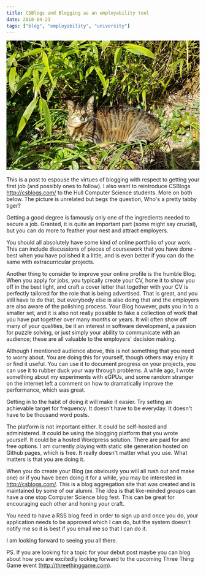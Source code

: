 ```yaml
---
title: CSBlogs and Blogging as an employability tool
date: 2018-04-23
tags: ["blog", "employability", "university"]
---
```

![alt text](/img/post_images/180423_jenny.jpg "Who's a pretty tabby tiger?")

This is a post to espouse the virtues of blogging with respect to getting your first job (and possibly ones to follow). I also want to reintroduce CSBlogs  http://csblogs.com/ to the Hull Computer Science students. More on both below. The picture is unrelated but begs the question, Who's a pretty tabby tiger?

<!--more-->

Getting a good degree is famously only one of the ingredients needed to secure a job. Granted, it is quite an important part (some might say crucial), but you can do more to feather your nest and attract employers.

You should all absolutely have some kind of online portfolio of your work. This can include discussions of pieces of coursework that you have done - best when you have polished it a little, and is even better if you can do the same with extracurricular projects.

Another thing to consider to improve your online profile is the humble Blog. When you apply for jobs, you typically create your CV, hone it to show you off in the best light, and craft a cover letter that together with your CV is perfectly tailored for the role that is being advertised. That is great, and you still have to do that, but everybody else is also doing that and the employers are also aware of the polishing process. Your Blog however, puts you in to a smaller set, and it is also not really possible to fake a collection of work that you have put together over many months or years. It will often show off many of your qualities, be it an interest in software development, a passion for puzzle solving, or just simply your ability to communicate with an audience; these are all valuable to the employers' decision making.

Although I mentioned audience above, this is not something that you need to worry about. You are doing this for yourself, though others may enjoy it or find it useful. You can use it to document progress on your projects, you can use it to rubber duck your way through problems. A while ago, I wrote something about my experiments with eGPUs, and some random stranger on the internet left a comment on how to dramatically improve the performance, which was great.

Getting in to the habit of doing it will make it easier. Try setting an achievable target for frequency. It doesn't have to be everyday. It doesn't have to be thousand word posts.

The platform is not important either. It could be self-hosted and administered. It could be using the blogging platform that you wrote yourself. It could be a hosted Wordpress solution. There are paid for and free options. I am currently playing with static site generation hosted on Github pages, which is free. It really doesn't matter what you use. What matters is that you are doing it.

When you do create your Blog (as obviously you will all rush out and make one) or if you have been doing it for a while, you may be interested in http://csblogs.com/. This is a blog aggregation site that was created and is maintained by some of our alumni. The idea is that like-minded groups can have a one stop Computer Science blog fest. This can be great for encouraging each other and honing your craft.

You need to have a RSS blog feed in order to sign up and once you do, your application needs to be approved which I can do, but the system doesn't notify me so it is best if you email me so that I can do it.

I am looking forward to seeing you all there.

PS. If you are looking for a topic for your debut post maybe you can blog about how you are excitedly looking forward to the upcoming Three Thing Game event (http://threethinggame.com).
